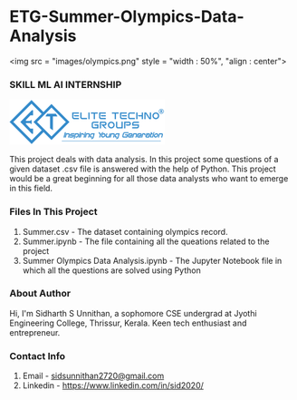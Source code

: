 # ETG-Summer-Olympics-Data-Analysis

<img src = "images/olympics.png" style = "width : 50%", "align : center">

### SKILL ML AI INTERNSHIP

<img src = "images/etg_logo.png">

This project deals with data analysis. In this project some questions of a given dataset .csv file is answered with the help of Python. This project would be a great beginning for 
all those data analysts who want to emerge in this field.


### Files In  This Project

1. Summer.csv - The dataset containing olympics record.
2. Summer.ipynb - The file  containing all the queations related to the project 
3. Summer Olympics Data Analysis.ipynb - The Jupyter Notebook file in which all the questions are solved using Python

### About Author
Hi, I'm Sidharth S Unnithan, a sophomore CSE undergrad at Jyothi Engineering College, Thrissur, Kerala. Keen tech enthusiast and entrepreneur.

### Contact Info

1. Email - sidsunnithan2720@gmail.com
2. Linkedin - https://www.linkedin.com/in/sid2020/
